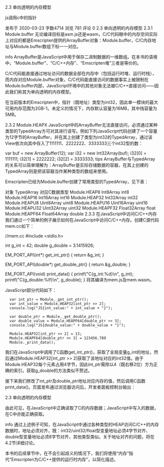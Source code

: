 2.3 单向透明的内存模型

js调用c中的指针


发布于 2020-03-23 字数4714 浏览 781 评论 0
2.3 单向透明的内存模型
2.3.1 Module.buffer
无论编译目标是asm.js还是wasm，C/C代码眼中的内存空间实际上对应的都是Emscripten提供的ArrayBuffer对象：Module.buffer，C/C内存地址与Module.buffer数组下标一一对应。

info ArrayBuffer是JavaScript中用于保存二进制数据的一维数组。在本书的语境中，“Module.buffer”、“C/C++内存”、“Emscripten堆”三者是等价的。

C/C代码能直接通过地址访问的数据全部在内存中（包括运行时堆、运行时栈），而内存对应Module.buffer对象，C/C代码能直接访问的数据事实上被限制在Module.buffer内部，JavaScript环境中的其他对象无法被C/C++直接访问——因此我们称其为单向透明的内存模型。

在当前版本的Emscripten中，指针（既地址）类型为int32，因此单一模块的最大可用内存范围为2GB-1。未定义的情况下，内存默认容量为16MB，其中栈容量为5MB。

2.3.2 Module.HEAPX
JavaScript中的ArrayBuffer无法直接访问，必须通过某种类型的TypedArray方可对其进行读写。例如下列JavaScript代码创建了一个容量为12字节的ArrayBuffer，并在其上创建了类型为int32的TypedArray，通过该View依次向其中存入了1111111、2222222、3333333三个int32型的数：

var buf = new ArrayBuffer(12);
var i32 = new Int32Array(buf);
i32[0] = 1111111;
i32[1] = 2222222;
i32[2] = 3333333;
tips ArrayBuffer与TypedArray的关系可以简单理解为：ArrayBuffer是实际存储数据的容器，在其上创建的TypedArray则是把该容器当作某种类型的数组来使用。

Emscripten已经为Module.buffer创建了常用类型的TypedArray，见下表：

对象	TypedArray	对应C数据类型
Module.HEAP8	Int8Array	int8
Module.HEAP16	Int16Array	int16
Module.HEAP32	Int32Array	int32
Module.HEAPU8	Uint8Array	uint8
Module.HEAPU16	Uint16Array	uint16
Module.HEAPU32	Uint32Array	uint32
Module.HEAPF32	Float32Array	float
Module.HEAPF64	Float64Array	double
2.3.3 在JavaScript中访问C/C++内存
我们通过一个简单的例子展示如何在JavaScript中访问C/C++内存。创建C源代码mem.cc如下：

//mem.cc
#include <stdio.h>

int g_int = 42;
double g_double = 3.1415926;

EM_PORT_API(int*) get_int_ptr() {
	return &g_int;
}

EM_PORT_API(double*) get_double_ptr() {
	return &g_double;
}

EM_PORT_API(void) print_data() {
	printf("C{g_int:%d}\n", g_int);
	printf("C{g_double:%lf}\n", g_double);
}
将其编译为mem.js及mem.wasm。

JavaScript部分代码如下：

      var int_ptr = Module._get_int_ptr();
      var int_value = Module.HEAP32[int_ptr >> 2];
      console.log("JS{int_value:" + int_value + "}");

      var double_ptr = Module._get_double_ptr();
      var double_value = Module.HEAPF64[double_ptr >> 3];
      console.log("JS{double_value:" + double_value + "}");
      
      Module.HEAP32[int_ptr >> 2] = 13;
      Module.HEAPF64[double_ptr >> 3] = 123456.789      
      Module._print_data();
我们在JavaScript中调用了C函数get_int_ptr()，获取了全局变量g_int的地址，然后通过Module.HEAP32[int_ptr >> 2]获取了该地址对应的int32值。由于Module.HEAP32每个元素占用4字节，因此int_ptr需除以4（既右移2位）方为正确的索引。获取g_double的方法类似不赘述。

接下来我们修改了int_ptr及double_ptr地址对应内存的值，然后调用C函数print_data()。页面发布通过浏览器访问后，开发者面板控制台输出：

2.3 单向透明的内存模型

由此可见，在JavaScript中正确读取了C的内存数据；JavaScript中写入的数据，在C中亦能正确获取。

info 通过上述例子可知，在JavaScript中通过各种类型的HEAP访问C/C++的内存数据时，地址必须对齐，既：int32/uint32/float型变量地址必须4字节对齐、double型变量地址必须8字节对齐，其他类型类似。关于地址对齐的问题，将在4.2节详细讨论。

本书的后续章节中，在不会引起歧义的情况下，我们将使用“内存”指代“Emscripten为C/C++提供的运行时内存”，以简化描述。